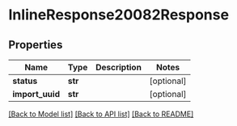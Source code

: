# InlineResponse20082Response

## Properties
Name | Type | Description | Notes
------------ | ------------- | ------------- | -------------
**status** | **str** |  | [optional] 
**import_uuid** | **str** |  | [optional] 

[[Back to Model list]](../README.md#documentation-for-models) [[Back to API list]](../README.md#documentation-for-api-endpoints) [[Back to README]](../README.md)


